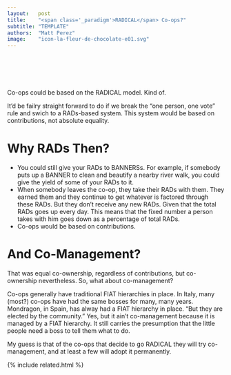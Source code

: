```yaml
---
layout:   post
title:    "<span class='_paradigm'>RADICAL</span> Co-ops?"
subtitle: "TEMPLATE"
authors:  "Matt Perez"
image:    "icon-la-fleur-de-chocolate-e01.svg"
---
```


<div style="display:none;">
 <p>Co-ops could be based on the <span class="_paradigm">RADICAL</span> model. Kind of.</p>
</div>

<h1>&nbsp;</h1>
 <p>Co-ops could be based on the <span class="_paradigm">RADICAL</span> model. Kind of.</p>
 <p>It&rsquo;d be failry straight forward to do if we break the &ldquo;one person, one vote&rdquo; rule and swich to a <span class="_paradigm">RAD</span>s-based system. This system would be based on contributions, not absolute equality.</p>

<h1>Why <span class="_paradigm">RAD</span>s Then?</h1>
 <ul>
  <li>You could still give your <span class="_paradigm">RAD</span>s to BANNERSs. For example, if somebody puts up a BANNER to clean and beautify a nearby river walk, you could give the yield of some of your <span class="_paradigm">RAD</span>s to it.</li>
  <li>When somebody leaves the co-op, they take their <span class="_paradigm">RAD</span>s with them. They earned them and they continue to get whatever is factored through these <span class="_paradigm">RAD</span>s. But they don’t receive any new <span class="_paradigm">RAD</span>s. Given that the total <span class="_paradigm">RAD</span>s goes up every day. This means that the fixed number a person takes with him goes down as a percentage of total <span class="_paradigm">RAD</span>s.</li>
  <li>Co-ops would be based on contributions.</li>
 </ul>

<h1>And Co-Management?</h1>
 <p>That was equal co-ownership, regardless of contributions, but co-ownership nevertheless. So, what about co-management?</p>
 <p>Co-ops generally have t<span class="_paradigm">rad</span>itional <span class="_paradigm">FIAT</span> hierarchies in place. In Italy, many (most?) co-ops have had the same bosses for many, many years. Mondragon, in Spain, has alway had a <span class="_paradigm">FIAT</span> hierarchy in place. “But they are elected by the community.” Yes, but it ain’t co-management because it is managed by a <span class="_paradigm">FIAT</span> hierarchy. It still carries the presumption that the little people need a boss to tell them what to do.</p>
 <p>My guess is that of the co-ops that decide to go <span class="_paradigm">RADICAL</span> they will try co-management, and at least a few will adopt it permanently.</p>

{% include related.html %}

